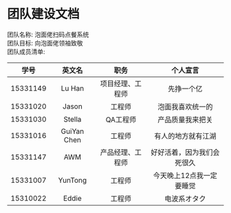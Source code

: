 # 团队建设文档

团队名称: 泡面佬扫码点餐系统
<br>团队目标: 向泡面佬领袖致敬
<br>团队成员清单:

| 学号 | 英文名 | 职务 | 个人宣言 |
|:---:|:-----:|:---:|:-------:|
|15331149|Lu Han|项目经理、工程师|先挣一个亿|
|15331020|Jason|工程师|泡面我喜欢统一的|
|15331030|Stella|QA工程师|产品质量我来把关|
|15331016|GuiYan Chen|工程师|有人的地方就有江湖|
|15331147|AWM|产品经理、工程师|好好活着，因为我们会死很久|
|15331007|YunTong|工程师|今天晚上12点我一定要睡觉|
|15310022|Eddie|工程师|电波系オタク|
